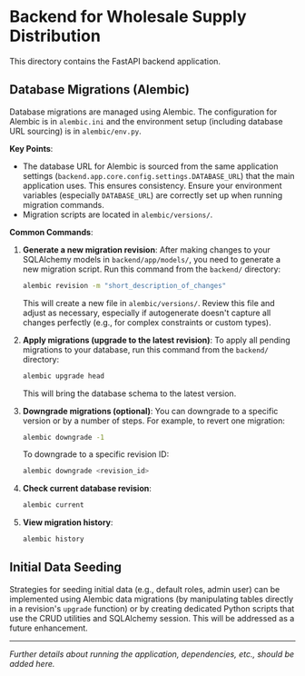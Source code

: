 # Backend for Wholesale Supply Distribution

This directory contains the FastAPI backend application.

## Database Migrations (Alembic)

Database migrations are managed using Alembic. The configuration for Alembic is in `alembic.ini` and the environment setup (including database URL sourcing) is in `alembic/env.py`.

**Key Points**:
-   The database URL for Alembic is sourced from the same application settings (`backend.app.core.config.settings.DATABASE_URL`) that the main application uses. This ensures consistency. Ensure your environment variables (especially `DATABASE_URL`) are correctly set up when running migration commands.
-   Migration scripts are located in `alembic/versions/`.

**Common Commands**:

1.  **Generate a new migration revision**:
    After making changes to your SQLAlchemy models in `backend/app/models/`, you need to generate a new migration script. Run this command from the `backend/` directory:
    ```bash
    alembic revision -m "short_description_of_changes"
    ```
    This will create a new file in `alembic/versions/`. Review this file and adjust as necessary, especially if autogenerate doesn't capture all changes perfectly (e.g., for complex constraints or custom types).

2.  **Apply migrations (upgrade to the latest revision)**:
    To apply all pending migrations to your database, run this command from the `backend/` directory:
    ```bash
    alembic upgrade head
    ```
    This will bring the database schema to the latest version.

3.  **Downgrade migrations (optional)**:
    You can downgrade to a specific version or by a number of steps. For example, to revert one migration:
    ```bash
    alembic downgrade -1
    ```
    To downgrade to a specific revision ID:
    ```bash
    alembic downgrade <revision_id>
    ```

4.  **Check current database revision**:
    ```bash
    alembic current
    ```

5.  **View migration history**:
    ```bash
    alembic history
    ```

## Initial Data Seeding

Strategies for seeding initial data (e.g., default roles, admin user) can be implemented using Alembic data migrations (by manipulating tables directly in a revision's `upgrade` function) or by creating dedicated Python scripts that use the CRUD utilities and SQLAlchemy session. This will be addressed as a future enhancement.

---

*Further details about running the application, dependencies, etc., should be added here.*
